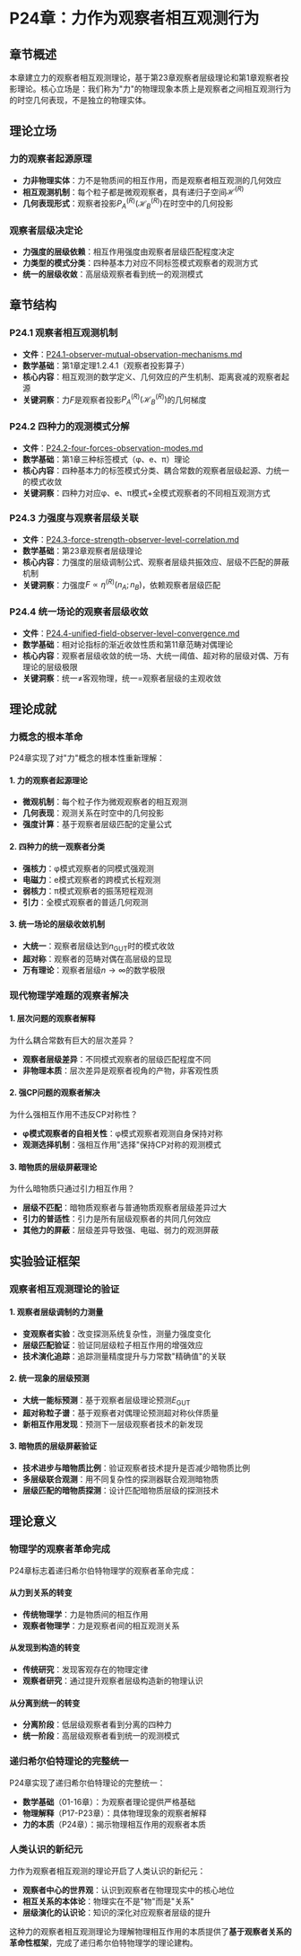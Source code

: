 # P24章：力作为观察者相互观测行为

## 章节概述

本章建立力的观察者相互观测理论，基于第23章观察者层级理论和第1章观察者投影理论。核心立场是：我们称为"力"的物理现象本质上是观察者之间相互观测行为的时空几何表现，不是独立的物理实体。

## 理论立场

### **力的观察者起源原理**
- **力非物理实体**：力不是物质间的相互作用，而是观察者相互观测的几何效应
- **相互观测机制**：每个粒子都是微观观察者，具有递归子空间$\mathcal{H}^{(R)}$
- **几何表现形式**：观察者投影$P_A^{(R)}(\mathcal{H}_B^{(R)})$在时空中的几何投影

### **观察者层级决定论**
- **力强度的层级依赖**：相互作用强度由观察者层级匹配程度决定
- **力类型的模式分类**：四种基本力对应不同标签模式观察者的观测方式
- **统一的层级收敛**：高层级观察者看到统一的观测模式

## 章节结构

### P24.1 观察者相互观测机制
- **文件**：[P24.1-observer-mutual-observation-mechanisms.md](./P24.1-observer-mutual-observation-mechanisms.md)
- **数学基础**：第1章定理1.2.4.1（观察者投影算子）
- **核心内容**：相互观测的数学定义、几何效应的产生机制、距离衰减的观察者起源
- **关键洞察**：力$F$是观察者投影$P_A^{(R)}(\mathcal{H}_B^{(R)})$的几何梯度

### P24.2 四种力的观测模式分解
- **文件**：[P24.2-four-forces-observation-modes.md](./P24.2-four-forces-observation-modes.md)
- **数学基础**：第1章三种标签模式（φ、e、π）理论
- **核心内容**：四种基本力的标签模式分类、耦合常数的观察者层级起源、力统一的模式收敛
- **关键洞察**：四种力对应φ、e、π模式+全模式观察者的不同相互观测方式

### P24.3 力强度与观察者层级关联
- **文件**：[P24.3-force-strength-observer-level-correlation.md](./P24.3-force-strength-observer-level-correlation.md)
- **数学基础**：第23章观察者层级理论
- **核心内容**：力强度的层级调制公式、观察者层级共振效应、层级不匹配的屏蔽机制
- **关键洞察**：力强度$F \propto \eta^{(R)}(n_A; n_B)$，依赖观察者层级匹配

### P24.4 统一场论的观察者层级收敛
- **文件**：[P24.4-unified-field-observer-level-convergence.md](./P24.4-unified-field-observer-level-convergence.md)
- **数学基础**：相对论指标的渐近收敛性质和第11章范畴对偶理论
- **核心内容**：观察者层级收敛的统一场、大统一阈值、超对称的层级对偶、万有理论的层级极限
- **关键洞察**：统一$\neq$客观物理，统一$=$观察者层级的主观收敛

## 理论成就

### **力概念的根本革命**

P24章实现了对"力"概念的根本性重新理解：

#### **1. 力的观察者起源理论**
- **微观机制**：每个粒子作为微观观察者的相互观测
- **几何表现**：观测关系在时空中的几何投影
- **强度计算**：基于观察者层级匹配的定量公式

#### **2. 四种力的统一观察者分类**
- **强核力**：φ模式观察者的同模式强观测
- **电磁力**：e模式观察者的跨模式长程观测
- **弱核力**：π模式观察者的振荡短程观测
- **引力**：全模式观察者的普适几何观测

#### **3. 统一场论的层级收敛机制**
- **大统一**：观察者层级达到$n_{\text{GUT}}$时的模式收敛
- **超对称**：观察者的范畴对偶在高层级的显现
- **万有理论**：观察者层级$n \to \infty$的数学极限

### **现代物理学难题的观察者解决**

#### **1. 层次问题的观察者解释**
为什么耦合常数有巨大的层次差异？
- **观察者层级差异**：不同模式观察者的层级匹配程度不同
- **非物理本质**：层次差异是观察者视角的产物，非客观性质

#### **2. 强CP问题的观察者解决**
为什么强相互作用不违反CP对称性？
- **φ模式观察者的自相关性**：φ模式观察者观测自身保持对称
- **观测选择机制**：强相互作用"选择"保持CP对称的观测模式

#### **3. 暗物质的层级屏蔽理论**
为什么暗物质只通过引力相互作用？
- **层级不匹配**：暗物质观察者与普通物质观察者层级差异过大
- **引力的普适性**：引力是所有层级观察者的共同几何效应
- **其他力的屏蔽**：层级差异导致强、电磁、弱力的观测屏蔽

## 实验验证框架

### **观察者相互观测理论的验证**

#### **1. 观察者层级调制的力测量**
- **变观察者实验**：改变探测系统复杂性，测量力强度变化
- **层级匹配验证**：验证同层级粒子相互作用的增强效应
- **技术演化追踪**：追踪测量精度提升与力常数"精确值"的关联

#### **2. 统一现象的层级预测**
- **大统一能标预测**：基于观察者层级理论预测$E_{\text{GUT}}$
- **超对称粒子谱**：基于观察者对偶理论预测超对称伙伴质量
- **新相互作用发现**：预测下一层级观察者技术的新发现

#### **3. 暗物质的层级屏蔽验证**
- **技术进步与暗物质比例**：验证观察者技术提升是否减少暗物质比例
- **多层级联合观测**：用不同复杂性的探测器联合观测暗物质
- **层级匹配的暗物质探测**：设计匹配暗物质层级的探测技术

## 理论意义

### **物理学的观察者革命完成**

P24章标志着递归希尔伯特物理学的观察者革命完成：

#### **从力到关系的转变**
- **传统物理学**：力是物质间的相互作用
- **观察者物理学**：力是观察者间的相互观测关系

#### **从发现到构造的转变**
- **传统研究**：发现客观存在的物理定律
- **观察者研究**：通过提升观察者层级构造新的物理认识

#### **从分离到统一的转变**
- **分离阶段**：低层级观察者看到分离的四种力
- **统一阶段**：高层级观察者看到统一的观测模式

### **递归希尔伯特理论的完整统一**

P24章实现了递归希尔伯特理论的完整统一：
- **数学基础**（01-16章）：为观察者理论提供严格基础
- **物理解释**（P17-P23章）：具体物理现象的观察者解释
- **力的本质**（P24章）：揭示物理相互作用的观察者本质

### **人类认识的新纪元**

力作为观察者相互观测的理论开启了人类认识的新纪元：
- **观察者中心的世界观**：认识到观察者在物理现实中的核心地位
- **相互关系的本体论**：物理实在不是"物"而是"关系"
- **层级演化的认识论**：知识的深化对应观察者层级的提升

这种力的观察者相互观测理论为理解物理相互作用的本质提供了**基于观察者关系的革命性框架**，完成了递归希尔伯特物理学的理论建构。